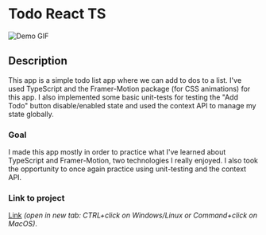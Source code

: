# Todo React TS

![Demo GIF](https://media.giphy.com/media/uFaGEHkelq2u5BqY4F/giphy.gif)

## Description

This app is a simple todo list app where we can add to dos to a list. I've used TypeScript and the Framer-Motion package (for CSS animations) for this app. I also implemented some basic unit-tests for testing the "Add Todo" button disable/enabled state and used the context API to manage my state globally.

### Goal

I made this app mostly in order to practice what I've learned about TypeScript and Framer-Motion, two technologies I really enjoyed. I also took the opportunity to once again practice using unit-testing and the context API.

### Link to project

[Link](https://todo-react-with-ts.web.app/) <i>(open in new tab: CTRL+click on Windows/Linux or Command+click on MacOS)</i>.